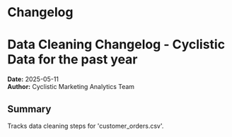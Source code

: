 # Changelog

# Data Cleaning Changelog - Cyclistic Data for the past year

**Date:** 2025-05-11  
**Author:** Cyclistic Marketing Analytics Team

## Summary

Tracks data cleaning steps for 'customer_orders.csv'.

